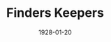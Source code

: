 ---
title: Finders Keepers
date: 1928-01-20
closing_date:
layout: productions
featured_image:
image_caption:
image_credit:
playbill:
Theatre: Theatre Jacksonville
cast:
- Mrs. Hampton: Fay Beckett
- Mr. Alldred: George W. Simmons
- Mrs. Alldred: Marguerite Chiasson
- Prologue: Jean Marie Graves
crew:
- Director: Paul Stuart Buchanan
- Lighting: J.W. Elred
- Scenery:
  - Anne C. Lalor
  - Irene Von Osthoff
- Stage Assistant:
  - Birsa Shepard
  - Cecil Batchelder
  - Charles W. Crooke
  - Karl Bardin
  - Leo Finney
  - Morris Diamond
  - Mrs. Calvin Wells
- Props:
  - Mrs. O.Z. Tyler
  - Mrs. Thomas L. Snowden
orchestra:
external_links:
---